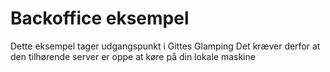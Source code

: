 # Backoffice eksempel

Dette eksempel tager udgangspunkt i Gittes Glamping Det kræver derfor at den
tilhørende server er oppe at køre på din lokale maskine
